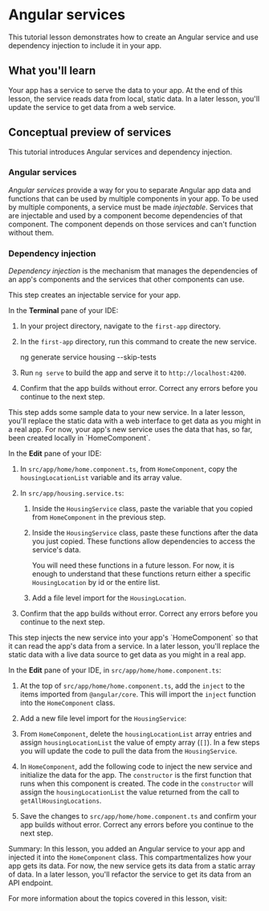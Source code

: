# Angular services

This tutorial lesson demonstrates how to create an Angular service and use dependency injection to include it in your app.

<docs-video src="https://www.youtube.com/embed/-jRxG84AzCI?si=rieGfJawp9xJ00Sz"/>

## What you'll learn

Your app has a service to serve the data to your app.
At the end of this lesson, the service reads data from local, static data.
In a later lesson, you'll update the service to get data from a web service.

## Conceptual preview of services

This tutorial introduces Angular services and dependency injection.

### Angular services

*Angular services* provide a way for you to separate Angular app data and functions that can be used by multiple components in your app.
To be used by multiple components, a service must be made *injectable*.
Services that are injectable and used by a component become dependencies of that component.
The component depends on those services and can't function without them.

### Dependency injection

*Dependency injection* is the mechanism that manages the dependencies of an app's components and the services that other components can use.

<docs-workflow>

<docs-step title="Create a new service for your app">
This step creates an injectable service for your app.

In the **Terminal** pane of your IDE:

1. In your project directory, navigate to the `first-app` directory.
1. In the `first-app` directory, run this command to create the new service.

    <docs-code language="shell">
    ng generate service housing --skip-tests
    </docs-code>

1. Run `ng serve` to build the app and serve it to `http://localhost:4200`.
1. Confirm that the app builds without error.
    Correct any errors before you continue to the next step.
</docs-step>

<docs-step title="Add static data to the new service">
This step adds some sample data to your new service.
In a later lesson, you'll replace the static data with a web interface to get data as you might in a real app.
For now, your app's new service uses the data that has, so far, been created locally in `HomeComponent`.

In the **Edit** pane of your IDE:

1. In `src/app/home/home.component.ts`, from `HomeComponent`, copy the `housingLocationList` variable and its array value.
1. In `src/app/housing.service.ts`:
    1. Inside the `HousingService` class, paste the variable that you copied from `HomeComponent` in the previous step.
    1. Inside the `HousingService` class, paste these functions after the data you just copied.
        These functions allow dependencies to access the service's data.

        <docs-code header="Service functions in src/app/housing.service.ts" path="adev/src/content/tutorials/first-app/steps/10-routing/src/app/housing.service.ts" visibleLines="[112,118]"/>

        You will need these functions in a future lesson. For now, it is enough to understand that these functions return either a specific `HousingLocation` by id or the entire list.

    1. Add a file level import for the `HousingLocation`.

        <docs-code header="Import HousingLocation type in  src/app/housing.service.ts" path="adev/src/content/tutorials/first-app/steps/10-routing/src/app/housing.service.ts" visibleLines="[2]"/>

1. Confirm that the app builds without error.
    Correct any errors before you continue to the next step.
</docs-step>

<docs-step title="Inject the new service into `HomeComponent`">
This step injects the new service into your app's `HomeComponent` so that it can read the app's data from a service.
In a later lesson, you'll replace the static data with a live data source to get data as you might in a real app.

In the **Edit** pane of your IDE, in `src/app/home/home.component.ts`:

1. At the top of `src/app/home/home.component.ts`, add the `inject` to the items imported from `@angular/core`. This will import the `inject` function into the `HomeComponent` class.

    <docs-code header="Update to src/app/home/home.component.ts" path="adev/src/content/tutorials/first-app/steps/10-routing/src/app/home/home.component.ts" visibleLines="[1]"/>

1. Add a new file level import for the `HousingService`:

    <docs-code header="Add import to src/app/home/home.component.ts" path="adev/src/content/tutorials/first-app/steps/10-routing/src/app/home/home.component.ts" visibleLines="[5]"/>

1. From `HomeComponent`, delete the `housingLocationList` array entries and assign `housingLocationList` the value of empty array (`[]`). In a few steps you will update the code to pull the data from the `HousingService`.

1. In `HomeComponent`, add the following code to inject the new service and initialize the data for the app. The `constructor` is the first function that runs when this component is created. The code in the `constructor` will assign the `housingLocationList` the value returned from the call to `getAllHousingLocations`.

    <docs-code header="Initialize data from service in src/app/home/home.component.ts" path="adev/src/content/tutorials/first-app/steps/10-routing/src/app/home/home.component.ts" visibleLines="[25,32]"/>

1. Save the changes to `src/app/home/home.component.ts` and confirm your app builds without error.
    Correct any errors before you continue to the next step.
</docs-step>

</docs-workflow>

Summary: In this lesson, you added an Angular service to your app and injected it into the `HomeComponent` class.
This compartmentalizes how your app gets its data.
For now, the new service gets its data from a static array of data.
In a later lesson, you'll refactor the service to get its data from an API endpoint.

For more information about the topics covered in this lesson, visit:

<docs-pill-row>
  <docs-pill href="guide/di/creating-injectable-service" title="Creating an injectable service"/>
  <docs-pill href="guide/di" title="Dependency injection in Angular"/>
  <docs-pill href="cli/generate/service" title="ng generate service"/>
  <docs-pill href="cli/generate" title="ng generate"/>
</docs-pill-row>
